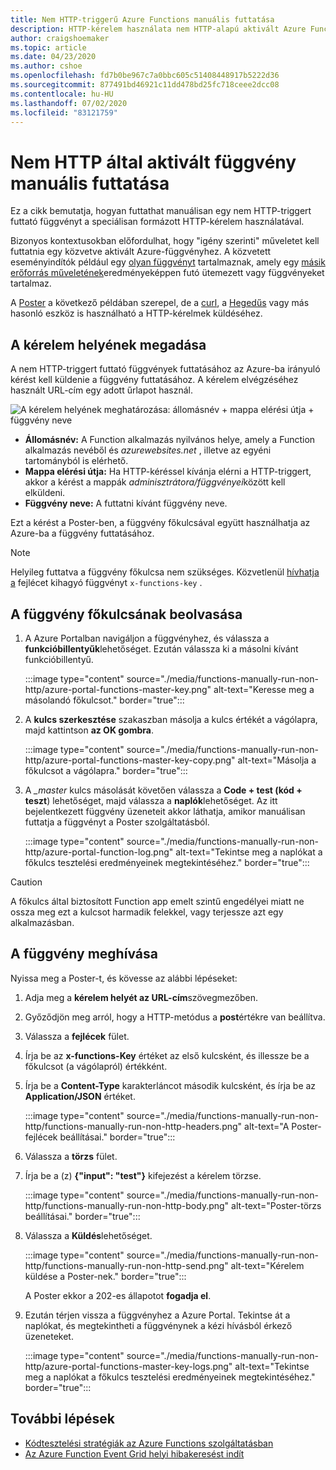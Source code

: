 ```yaml
---
title: Nem HTTP-triggerű Azure Functions manuális futtatása
description: HTTP-kérelem használata nem HTTP-alapú aktivált Azure Functions futtatásához
author: craigshoemaker
ms.topic: article
ms.date: 04/23/2020
ms.author: cshoe
ms.openlocfilehash: fd7b0be967c7a0bbc605c51408448917b5222d36
ms.sourcegitcommit: 877491bd46921c11dd478bd25fc718ceee2dcc08
ms.contentlocale: hu-HU
ms.lasthandoff: 07/02/2020
ms.locfileid: "83121759"
---
```

# <a name="manually-run-a-non-http-triggered-function"></a>Nem HTTP által aktivált függvény manuális futtatása

Ez a cikk bemutatja, hogyan futtathat manuálisan egy nem HTTP-triggert futtató függvényt a speciálisan formázott HTTP-kérelem használatával.

Bizonyos kontextusokban előfordulhat, hogy "igény szerinti" műveletet kell futtatnia egy közvetve aktivált Azure-függvényhez.  A közvetett eseményindítók például egy [olyan függvényt](./functions-create-scheduled-function.md) tartalmaznak, amely egy [másik erőforrás műveletének](./functions-create-storage-blob-triggered-function.md)eredményeképpen futó ütemezett vagy függvényeket tartalmaz. 

A [Poster](https://www.getpostman.com/) a következő példában szerepel, de a [curl](https://curl.haxx.se/), a [Hegedűs](https://www.telerik.com/fiddler) vagy más hasonló eszköz is használható a HTTP-kérelmek küldéséhez.

## <a name="define-the-request-location"></a>A kérelem helyének megadása

A nem HTTP-triggert futtató függvények futtatásához az Azure-ba irányuló kérést kell küldenie a függvény futtatásához. A kérelem elvégzéséhez használt URL-cím egy adott űrlapot használ.

![A kérelem helyének meghatározása: állomásnév + mappa elérési útja + függvény neve](./media/functions-manually-run-non-http/azure-functions-admin-url-anatomy.png)

- **Állomásnév:** A Function alkalmazás nyilvános helye, amely a Function alkalmazás nevéből és *azurewebsites.net* , illetve az egyéni tartományból is elérhető.
- **Mappa elérési útja:** Ha HTTP-kéréssel kívánja elérni a HTTP-triggert, akkor a kérést a mappák *adminisztrátora/függvényei*között kell elküldeni.
- **Függvény neve:** A futtatni kívánt függvény neve.

Ezt a kérést a Poster-ben, a függvény főkulcsával együtt használhatja az Azure-ba a függvény futtatásához.

> [!NOTE]
> Helyileg futtatva a függvény főkulcsa nem szükséges. Közvetlenül [hívhatja a](#call-the-function) fejlécet kihagyó függvényt `x-functions-key` .

## <a name="get-the-functions-master-key"></a>A függvény főkulcsának beolvasása

1. A Azure Portalban navigáljon a függvényhez, és válassza a **funkcióbillentyűk**lehetőséget. Ezután válassza ki a másolni kívánt funkcióbillentyű. 

    :::image type="content" source="./media/functions-manually-run-non-http/azure-portal-functions-master-key.png" alt-text="Keresse meg a másolandó főkulcsot." border="true":::

1. A **kulcs szerkesztése** szakaszban másolja a kulcs értékét a vágólapra, majd kattintson **az OK gombra**.

    :::image type="content" source="./media/functions-manually-run-non-http/azure-portal-functions-master-key-copy.png" alt-text="Másolja a főkulcsot a vágólapra." border="true":::

1. A *_master* kulcs másolását követően válassza a **Code + test (kód + teszt**) lehetőséget, majd válassza a **naplók**lehetőséget. Az itt bejelentkezett függvény üzeneteit akkor láthatja, amikor manuálisan futtatja a függvényt a Poster szolgáltatásból.

    :::image type="content" source="./media/functions-manually-run-non-http/azure-portal-function-log.png" alt-text="Tekintse meg a naplókat a főkulcs tesztelési eredményeinek megtekintéséhez." border="true":::

> [!CAUTION]  
> A főkulcs által biztosított Function app emelt szintű engedélyei miatt ne ossza meg ezt a kulcsot harmadik felekkel, vagy terjessze azt egy alkalmazásban.

## <a name="call-the-function"></a>A függvény meghívása

Nyissa meg a Poster-t, és kövesse az alábbi lépéseket:

1. Adja meg a **kérelem helyét az URL-cím**szövegmezőben.
1. Győződjön meg arról, hogy a HTTP-metódus a **post**értékre van beállítva.
1. Válassza a **fejlécek** fület.
1. Írja be az **x-functions-Key** értéket az első kulcsként, és illessze be a főkulcsot (a vágólapról) értékként.
1. Írja be a **Content-Type** karakterláncot második kulcsként, és írja be az **Application/JSON** értéket.

    :::image type="content" source="./media/functions-manually-run-non-http/functions-manually-run-non-http-headers.png" alt-text="A Poster-fejlécek beállításai." border="true":::

1. Válassza a **törzs** fület.
1. Írja be a (z) **{"input": "test"}** kifejezést a kérelem törzse.

    :::image type="content" source="./media/functions-manually-run-non-http/functions-manually-run-non-http-body.png" alt-text="Poster-törzs beállításai." border="true":::

1. Válassza a **Küldés**lehetőséget.
        
    :::image type="content" source="./media/functions-manually-run-non-http/functions-manually-run-non-http-send.png" alt-text="Kérelem küldése a Poster-nek." border="true":::

    A Poster ekkor a 202-es állapotot **fogadja el**.

1. Ezután térjen vissza a függvényhez a Azure Portal. Tekintse át a naplókat, és megtekintheti a függvénynek a kézi hívásból érkező üzeneteket.

    :::image type="content" source="./media/functions-manually-run-non-http/azure-portal-functions-master-key-logs.png" alt-text="Tekintse meg a naplókat a főkulcs tesztelési eredményeinek megtekintéséhez." border="true":::

## <a name="next-steps"></a>További lépések

- [Kódtesztelési stratégiák az Azure Functions szolgáltatásban](./functions-test-a-function.md)
- [Az Azure Function Event Grid helyi hibakeresést indít](./functions-debug-event-grid-trigger-local.md)
